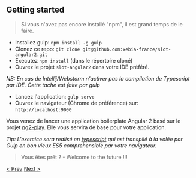 ## Getting started

> Si vous n'avez pas encore installé "npm", il est grand temps de le faire.


- Installez gulp: `npm install -g gulp`
- Clonez ce repo: `git clone git@github.com:xebia-france/slot-angular2.git`
- Executez `npm install` (dans le répertoire cloné)
- Ouvrez le projet `slot-angular2` dans votre IDE préféré. 

_NB: En cas de Intellij/Webstorm n'activer pas la compilation de Typescript par IDE. Cette tache est faite par gulp_

- Lancez l'application: `gulp serve`
- Ouvrez le navigateur (Chrome de préférence) sur: `http://localhost:9000`

Vous venez de lancer une application boilerplate Angular 2 basé sur le projet [ng2-play](https://github.com/pkozlowski-opensource/ng2-play).
Elle vous servira de base pour votre application.

_Tip: L'exercice sera realisé en [typescript](http://www.typescriptlang.org/Handbook) qui est transpilé à la volée par Gulp en bon vieux *ES5* comprehensible par votre navigateur._

> Vous êtes prêt ? - Welcome to the future !!! 


[< Prev](workshop.md) [Next >](1-data-binding.md)

